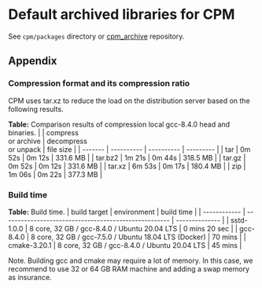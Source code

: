 # Default archived libraries for CPM

See `cpm/packages` directory or [cpm_archive](https://github.com/admiswalker/cpm_archive) repository.

## Appendix

### Compression format and its compression ratio
CPM uses tar.xz to reduce the load on the distribution server based on the following results.

**Table:** Comparison results of compression local gcc-8.4.0 head and binaries.
|         |  compress<br>or archive | decompress<br>or unpack | file size |
| ------- | ---------- | ---------- | --------- |
| tar     |  0m 52s    |  0m 12s    |  331.6 MB |
| tar.bz2 |  1m 21s    |  0m 44s    |  318.5 MB |
| tar.gz  |  0m 52s    |  0m 12s    |  331.6 MB |
| tar.xz  |  6m 53s    |  0m 17s    |  180.4 MB |
| zip     |  1m 06s    |  0m 22s    |  377.3 MB |


### Build time
**Table:** Build time.
| build target | environment                                           | build time     |
| ------------ | ----------------------------------------------------- | -------------- |
| sstd-1.0.0   | 8 core, 32 GB / gcc-8.4.0 / Ubuntu 20.04 LTS          |  0 mins 20 sec |
| gcc-8.4.0    | 8 core, 32 GB / gcc-7.5.0 / Ubuntu 18.04 LTS (Docker) | 70 mins        |
| cmake-3.20.1 | 8 core, 32 GB / gcc-8.4.0 / Ubuntu 20.04 LTS          | 45 mins        |

Note. Building gcc and cmake may require a lot of memory. In this case, we recommend to use 32 or 64 GB RAM machine and adding a swap memory as insurance.
